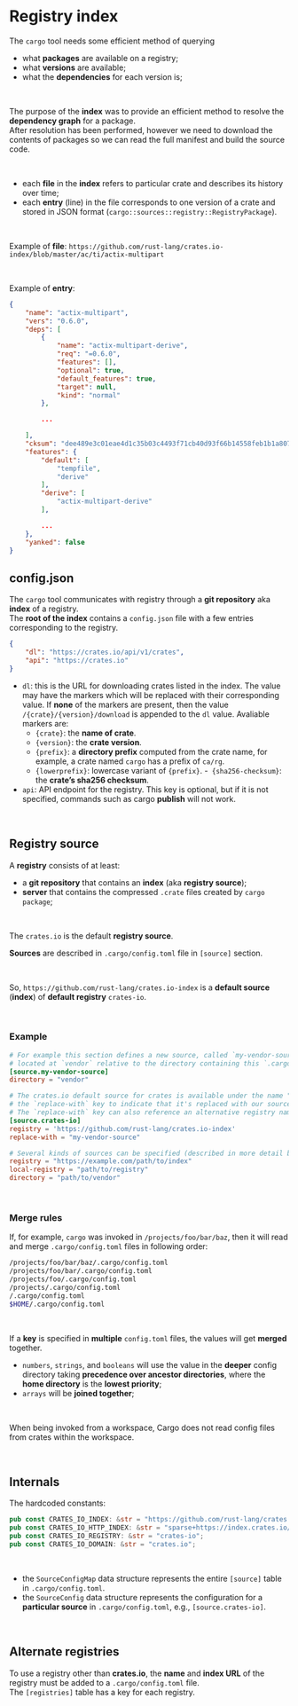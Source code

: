 # Registry index
The `cargo` tool needs some efficient method of querying<br>
- what **packages** are available on a registry;
- what **versions** are available;
- what the **dependencies** for each version is;

<br>

The purpose of the **index** was to provide an efficient method to resolve the **dependency graph** for a package.<br>
After resolution has been performed, however we need to download the contents of packages so we can read the full manifest and build the source code.<br>

<br>

- each **file** in the **index** refers to particular crate and describes its history over time;
- each **entry** (line) in the file corresponds to one version of a crate and stored in JSON format (`cargo::sources::registry::RegistryPackage`).

<br>

Example of **file**:
`https://github.com/rust-lang/crates.io-index/blob/master/ac/ti/actix-multipart`<br>

<br>

Example of **entry**:<br>
```json
{
    "name": "actix-multipart",
    "vers": "0.6.0",
    "deps": [
        {
            "name": "actix-multipart-derive",
            "req": "=0.6.0",
            "features": [],
            "optional": true,
            "default_features": true,
            "target": null,
            "kind": "normal"
        },

        ...

    ],
    "cksum": "dee489e3c01eae4d1c35b03c4493f71cb40d93f66b14558feb1b1a807671cc4e",
    "features": {
        "default": [
            "tempfile",
            "derive"
        ],
        "derive": [
            "actix-multipart-derive"
        ],

        ...
    },
    "yanked": false
}
```


## config.json
The `cargo` tool communicates with registry through a **git repository** aka **index** of a registry.<br>
The **root of the index** contains a `config.json` file with a few entries corresponding to the registry.<br>

```json
{
    "dl": "https://crates.io/api/v1/crates",
    "api": "https://crates.io"
}
```

- `dl`: this is the URL for downloading crates listed in the index. The value may have the markers which will be replaced with their corresponding value. If **none** of the markers are present, then the value `/{crate}/{version}/download` is appended to the `dl` value. Avaliable markers are:
  - `{crate}`: the **name of crate**.
  - `{version}`: the **crate version**.
  - `{prefix}`: a **directory prefix** computed from the crate name, for example, a crate named `cargo` has a prefix of `ca/rg`.
  - `{lowerprefix}`: lowercase variant of `{prefix}`.
  -` {sha256-checksum}`: the **crate’s sha256 checksum**.
- `api`: API endpoint for the registry. This key is optional, but if it is not specified, commands such as cargo **publish** will not work.

<br>

## Registry source
A **registry** consists of at least:
- a **git repository** that contains an **index** (aka **registry source**);
- **server** that contains the compressed `.crate` files created by `cargo package`;

<br>

The `crates.io` is the default **registry source**.<br>

**Sources** are described in `.cargo/config.toml` file in `[source]` section.

<br>

So, `https://github.com/rust-lang/crates.io-index` is a **default source** (**index**) of **default registry** `crates-io`.

<br>

### Example
```toml
# For example this section defines a new source, called `my-vendor-source`, which comes from a directory
# located at `vendor` relative to the directory containing this `.cargo/config.toml` file
[source.my-vendor-source]
directory = "vendor"

# The crates.io default source for crates is available under the name "crates-io", and here we use 
# the `replace-with` key to indicate that it's replaced with our source above.
# The `replace-with` key can also reference an alternative registry name defined in the `[registries]` table.
[source.crates-io]
registry = 'https://github.com/rust-lang/crates.io-index'
replace-with = "my-vendor-source"

# Several kinds of sources can be specified (described in more detail below):
registry = "https://example.com/path/to/index"
local-registry = "path/to/registry"
directory = "path/to/vendor"
```

<br>

### Merge rules
If, for example, `cargo` was invoked in `/projects/foo/bar/baz`, then it will read and merge `.cargo/config.toml` files in following order:<br>
```sh
/projects/foo/bar/baz/.cargo/config.toml
/projects/foo/bar/.cargo/config.toml
/projects/foo/.cargo/config.toml
/projects/.cargo/config.toml
/.cargo/config.toml
$HOME/.cargo/config.toml
```

<br>

If a **key** is specified in **multiple** `config.toml` files, the values will get **merged** together.<br>
- `numbers`, `strings`, and `booleans` will use the value in the **deeper** config directory taking **precedence over ancestor directories**, where the **home directory** is the **lowest priority**;
- `arrays` will be **joined together**;

<br>

When being invoked from a workspace, Cargo does not read config files from crates within the workspace.

<br>

## Internals
The hardcoded constants:
```rust
pub const CRATES_IO_INDEX: &str = "https://github.com/rust-lang/crates.io-index";
pub const CRATES_IO_HTTP_INDEX: &str = "sparse+https://index.crates.io/";
pub const CRATES_IO_REGISTRY: &str = "crates-io";
pub const CRATES_IO_DOMAIN: &str = "crates.io";
```

<br>

- the `SourceConfigMap` data structure represents the entire `[source]` table in `.cargo/config.toml`.
- the `SourceConfig` data structure represents the configuration for a **particular source** in `.cargo/config.toml`, e.g., `[source.crates-io]`.

<br>

## Alternate registries
To use a registry other than **crates.io**, the **name** and **index URL** of the registry must be added to a `.cargo/config.toml` file.<br>
The `[registries]` table has a key for each registry.

<br>
